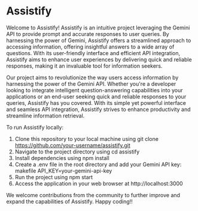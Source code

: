 # Assistify
Welcome to Assistify! Assistify is an intuitive project leveraging the Gemini API to provide prompt and accurate responses to user queries. By harnessing the power of Gemini, Assistify offers a streamlined approach to accessing information, offering insightful answers to a wide array of questions. With its user-friendly interface and efficient API integration, Assistify aims to enhance user experiences by delivering quick and reliable responses, making it an invaluable tool for information seekers.

Our project aims to revolutionize the way users access information by harnessing the power of the Gemini API. Whether you're a developer looking to integrate intelligent question-answering capabilities into your applications or an end-user seeking quick and reliable responses to your queries, Assistify has you covered. With its simple yet powerful interface and seamless API integration, Assistify strives to enhance productivity and streamline information retrieval.

To run Assistify locally:

1. Clone this repository to your local machine using git clone https://github.com/your-username/assistify.git
2. Navigate to the project directory using cd assistify
3. Install dependencies using npm install
4. Create a .env file in the root directory and add your Gemini API key:
makefile
API_KEY=your-gemini-api-key
5. Run the project using npm start
6. Access the application in your web browser at http://localhost:3000

We welcome contributions from the community to further improve and expand the capabilities of Assistify. Happy coding!!
